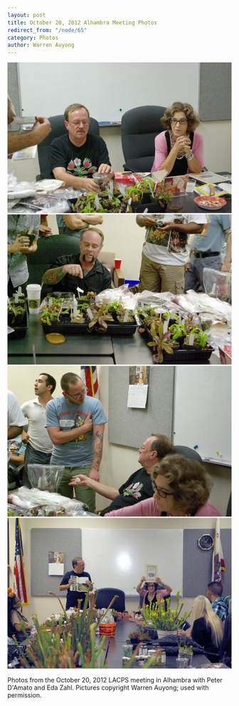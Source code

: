 ```yaml
---
layout: post
title: October 20, 2012 Alhambra Meeting Photos
redirect_from: "/node/65"
category: Photos
author: Warren Auyong
---
```


<img src="/sites/default/files/styles/large/public/meeting_photos/IMGP8262_1.jpg"  />

<img src="/sites/default/files/styles/large/public/meeting_photos/IMGP8263_1.jpg"  />

<img src="/sites/default/files/styles/large/public/meeting_photos/IMGP8264_1.jpg"  />

<img src="/sites/default/files/styles/large/public/meeting_photos/IMGP8272_1.jpg"  />

Photos from the October 20, 2012 LACPS meeting in Alhambra with Peter D'Amato and Eda Zahl. Pictures copyright Warren Auyong; used with permission.
